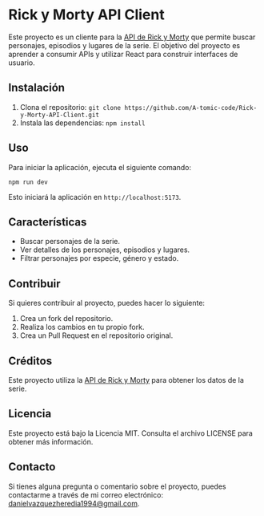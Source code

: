 # Rick y Morty API Client

Este proyecto es un cliente para la [API de Rick y Morty](https://rickandmortyapi.com/) que permite buscar personajes, episodios y lugares de la serie. El objetivo del proyecto es aprender a consumir APIs y utilizar React para construir interfaces de usuario.

## Instalación

1. Clona el repositorio: `git clone https://github.com/A-tomic-code/Rick-y-Morty-API-Client.git`
2. Instala las dependencias: `npm install`

## Uso

Para iniciar la aplicación, ejecuta el siguiente comando:

```
npm run dev
```

Esto iniciará la aplicación en `http://localhost:5173`.

## Características

- Buscar personajes de la serie.
- Ver detalles de los personajes, episodios y lugares.
- Filtrar personajes por especie, género y estado.

## Contribuir

Si quieres contribuir al proyecto, puedes hacer lo siguiente:

1. Crea un fork del repositorio.
2. Realiza los cambios en tu propio fork.
3. Crea un Pull Request en el repositorio original.

## Créditos

Este proyecto utiliza la [API de Rick y Morty](https://rickandmortyapi.com/) para obtener los datos de la serie.

## Licencia

Este proyecto está bajo la Licencia MIT. Consulta el archivo LICENSE para obtener más información.

## Contacto

Si tienes alguna pregunta o comentario sobre el proyecto, puedes contactarme a través de mi correo electrónico: [danielvazquezheredia1994@gmail.com](mailto:danielvazquezheredia1994@gmail.com).
